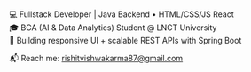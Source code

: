 💻 Fullstack Developer | Java Backend • HTML/CSS/JS React  
🎓 BCA (AI & Data Analytics) Student @ LNCT University  
🚀 Building responsive UI + scalable REST APIs with Spring Boot 

📬 Reach me: rishitvishwakarma87@gmail.com
